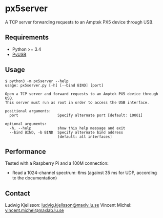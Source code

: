 px5server
=========

A TCP server forwarding requests to an Amptek PX5 device through USB.


Requirements
------------

- Python >= 3.4
- [PyUSB](https://walac.github.io/pyusb/)


Usage
-----

```
$ python3 -m px5server --help
usage: px5server.py [-h] [--bind BIND] [port]

Open a TCP server and forward requests to an Amptek PX5 device through USB.
This server must run as root in order to access the USB interface.

positional arguments:
  port                  Specify alternate port [default: 10001]

optional arguments:
  -h, --help            show this help message and exit
  --bind BIND, -b BIND  Specify alternate bind address
                        [default: all interfaces]
```

Performance
-----------

Tested with a Raspberry Pi and a 100M connection:

- Read a 1024-channel spectrum: 6ms (against 35 ms for UDP, according to the documentation)


Contact
-------

Ludwig Kjellsson: ludvig.kjellsson@maxiv.lu.se
Vincent Michel: vincent.michel@maxlab.lu.se
